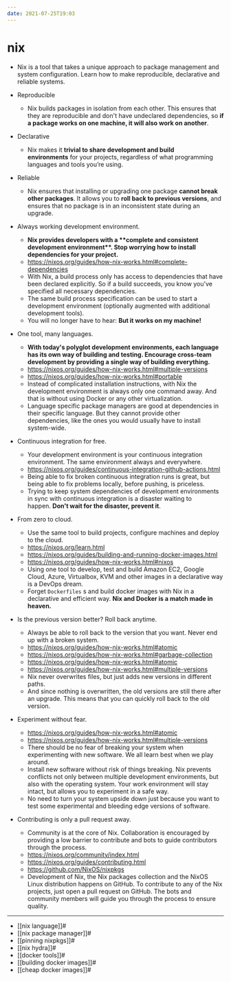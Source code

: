 ```yaml
---
date: 2021-07-25T19:03
---
```


# nix

- Nix is a tool that takes a unique approach to package management and system configuration. Learn how to make reproducible, declarative and reliable systems.
- Reproducible
  - Nix builds packages in isolation from each other. This ensures that they are reproducible and don't have undeclared dependencies, so **if a package works on one machine, it will also work on another**.
- Declarative
  - Nix makes it **trivial to share development and build environments** for your projects, regardless of what programming languages and tools you’re using.
- Reliable
  - Nix ensures that installing or upgrading one package **cannot break other packages**. It allows you to **roll back to previous versions**, and ensures that no package is in an inconsistent state during an upgrade.
- Always working development environment.
  - **Nix provides developers with a \*\***complete and consistent development environment\***\*. Stop worrying how to install dependencies for your project.**
  - https://nixos.org/guides/how-nix-works.html#complete-dependencies
  - With Nix, a build process only has access to dependencies that have been declared explicitly. So if a build succeeds, you know you've specified all necessary dependencies.
  - The same build process specification can be used to start a development environment (optionally augmented with additional development tools).
  - You will no longer have to hear: **But it works on my machine!**
- One tool, many languages.
  - **With today's polyglot development environments, each language has its own way of building and testing. Encourage cross-team development by providing a single way of building everything.**
  - https://nixos.org/guides/how-nix-works.html#multiple-versions
  - https://nixos.org/guides/how-nix-works.html#portable
  - Instead of complicated installation instructions, with Nix the development environment is always only one command away. And that is without using Docker or any other virtualization.
  - Language specific package managers are good at dependencies in their specific language. But they cannot provide other dependencies, like the ones you would usually have to install system-wide.
- Continuous integration for free.
  - Your development environment is your continuous integration environment. The same environment always and everywhere.
  - https://nixos.org/guides/continuous-integration-github-actions.html
  - Being able to fix broken continuous integration runs is great, but being able to fix problems locally, before pushing, is priceless.
  - Trying to keep system dependencies of development environments in sync with continuous integration is a disaster waiting to happen. **Don't wait for the disaster, prevent it**.
- From zero to cloud.
  - Use the same tool to build projects, configure machines and deploy to the cloud.
  - https://nixos.org/learn.html
  - https://nixos.org/guides/building-and-running-docker-images.html
  - https://nixos.org/guides/how-nix-works.html#nixos
  - Using one tool to develop, test and build Amazon EC2, Google Cloud, Azure, Virtualbox, KVM and other images in a declarative way is a DevOps dream.
  - Forget `Dockerfiles` s and build docker images with Nix in a declarative and efficient way. **Nix and Docker is a match made in heaven.**
- Is the previous version better? Roll back anytime.
  - Always be able to roll back to the version that you want. Never end up with a broken system.
  - https://nixos.org/guides/how-nix-works.html#atomic
  - https://nixos.org/guides/how-nix-works.html#garbage-collection
  - https://nixos.org/guides/how-nix-works.html#atomic
  - https://nixos.org/guides/how-nix-works.html#multiple-versions
  - Nix never overwrites files, but just adds new versions in different paths.
  - And since nothing is overwritten, the old versions are still there after an upgrade. This means that you can quickly roll back to the old version.
- Experiment without fear.
  - https://nixos.org/guides/how-nix-works.html#atomic
  - https://nixos.org/guides/how-nix-works.html#multiple-versions
  - There should be no fear of breaking your system when experimenting with new software. We all learn best when we play around.
  - Install new software without risk of things breaking. Nix prevents conflicts not only between multiple development environments, but also with the operating system. Your work environment will stay intact, but allows you to experiment in a safe way.
  - No need to turn your system upside down just because you want to test some experimental and bleeding edge versions of software.
- Contributing is only a pull request away.

  - Community is at the core of Nix. Collaboration is encouraged by providing a low barrier to contribute and bots to guide contributors through the process.
  - https://nixos.org/community/index.html
  - https://nixos.org/guides/contributing.html
  - https://github.com/NixOS/nixpkgs
  - Development of Nix, the Nix packages collection and the NixOS Linux distribution happens on GitHub. To contribute to any of the Nix projects, just open a pull request on GitHub. The bots and community members will guide you through the process to ensure quality.

---

- [[nix language]]#
- [[nix package manager]]#
- [[pinning nixpkgs]]#
- [[nix hydra]]#
- [[docker tools]]#
- [[building docker images]]#
- [[cheap docker images]]#
